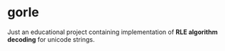 # gorle
Just an educational project containing implementation of **RLE algorithm decoding** for unicode strings.
